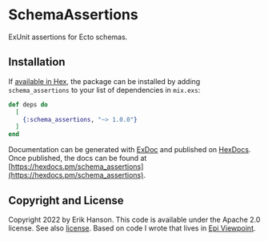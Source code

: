 # SchemaAssertions

ExUnit assertions for Ecto schemas.

## Installation

If [available in Hex](https://hex.pm/docs/publish), the package can be installed
by adding `schema_assertions` to your list of dependencies in `mix.exs`:

```elixir
def deps do
  [
    {:schema_assertions, "~> 1.0.0"}
  ]
end
```

Documentation can be generated with [ExDoc](https://github.com/elixir-lang/ex_doc)
and published on [HexDocs](https://hexdocs.pm). Once published, the docs can
be found at [https://hexdocs.pm/schema_assertions](https://hexdocs.pm/schema_assertions).

## Copyright and License

Copyright 2022 by Erik Hanson. This code is available under the Apache 2.0 license. See also [license](LICENSE.txt). Based on code I wrote that lives in [Epi Viewpoint](https://github.com/RatioPBC/epi-viewpoint).
